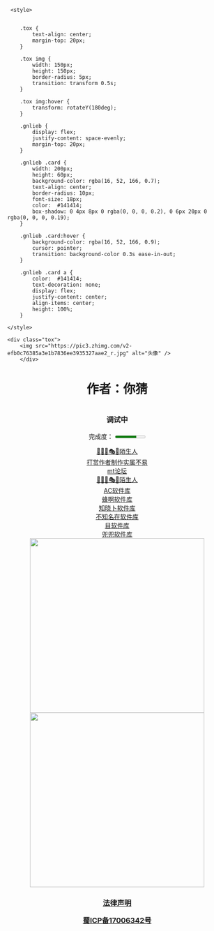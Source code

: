 
<!-- 
            ◢＼　 ☆　　 ／◣
    　  　∕　　﹨　╰╮∕　　﹨
    　  　▏　　～～′′～～ 　｜
    　　  ﹨／　　　　　　 　＼∕
    　 　 ∕ 　　●　　　 ●　＼
      ＝＝　○　∴·╰╯　∴　○　＝＝
    　    ╭──╮　　　　　╭──╮
  ╔══ ∪∪∪═   鬼鬼api     ══∪∪∪═╗
-->
<html lang="zh-CN">
	<head>
		<meta charset="utf-8" name="viewport" content="width=device-width, initial-scale=1, maximum-scale=1, user-scalable=no">
	<title>你猜</title>
 <script src="https://cdn.bootcdn.net/ajax/libs/jquery/3.6.4/jquery.js"></script>
        <!--iconfont-阿里巴巴矢量图标库上面这个是音乐，删了就没了-->
      

     <style>
	
 
		.tox {
			text-align: center;
			margin-top: 20px;
		}

		.tox img {
			width: 150px;
			height: 150px;
			border-radius: 5px;
			transition: transform 0.5s;
		}
 <!--上面这个是调头像图片大小。-->
		.tox img:hover {
			transform: rotateY(180deg);
		}

		.gnlieb {
			display: flex;
			justify-content: space-evenly;
			margin-top: 20px;
		}

		.gnlieb .card {
			width: 200px;
			height: 60px;
			background-color: rgba(16, 52, 166, 0.7);
			text-align: center;
			border-radius: 10px;
			font-size: 18px;
			color: 	#141414;
			box-shadow: 0 4px 8px 0 rgba(0, 0, 0, 0.2), 0 6px 20px 0 rgba(0, 0, 0, 0.19);
		}
 <!--上面这个是调软件库方块大小-->
		.gnlieb .card:hover {
			background-color: rgba(16, 52, 166, 0.9);
			cursor: pointer;
			transition: background-color 0.3s ease-in-out;
		}

		.gnlieb .card a {
			color: 	#141414;
			text-decoration: none;
			display: flex;
			justify-content: center;
			align-items: center;
			height: 100%;
		}
 <!--上面这个是调软件库方块大小-->
	</style>





 <body>




	<div class="tox">
		<img src="https://pic3.zhimg.com/v2-efb0c76385a3e1b7836ee3935327aae2_r.jpg" alt="头像" />
		</div>
  <div style="text-align: center;">
<h1>作者：你猜<h1>
  <h3>调试中</h3>
	<p>
    <span>完成度：</span>
    <meter min="0" max="500" value="350">350 degrees</meter>
</p>
 <!--//上面这个是进度条-->
 
<!-- json -->
<script type="text/javascript" src="https://api.cenguigui.cn/api/djt/api?format=js&charset=utf-8"></script>
<div id="hitokoto" style="font-family:'楷体';"><script>hitokoto()</script></div>








<div class="gnlieb">
		<div class="card">
			<a href="https://www.123pan.com/s/ynz5Vv-ETM3d.html">🤪😜🌈🎭🧩陌生人</a>
		</div>
		<div class="card">
			<a href="https://kdocs.cn/l/cfVhKNNDbgQQ">打赏作者制作实属不易</a>
		</div>
  </div>
  
  
  
  
  
  <div class="gnlieb">
		<div class="card">
			<a href="https://bbs.binmt.cc/forum.php?mod=guide&view=hot&mobile=2">mt论坛</a>
		</div>
		<div class="card">
			<a href="https://link3.cc/lgdmsr">🤪😜🌈🎭🧩陌生人</a>
		</div>
  </div>


  
  
  
  
  
  
  
  <div class="gnlieb">
		<div class="card">
			<a href="https://share.feijipan.com/s/wOUh5PKS">AC软件库</a>
		</div>
		<div class="card">
			<a href="https://share.feijipan.com/s/nnUWzNHp">蜂啊软件库</a>
		</div>
  </div>


  <div class="gnlieb">
		<div class="card">
			<a href="https://www.feijix.com/s/iIpBdNI">知晓卜软件库</a>
		</div>
		<div class="card">
			<a href="https://share.feijipan.com/s/gAA5ljMd">不知名在软件库</a>
		</div>
  </div>


  <div class="gnlieb">
		<div class="card">
			<a href="https://mzwr.lanzouw.com/b03pwrh3i">目软件库</a>
		</div>
		<div class="card">
			<a href="https://www.lanzoui.com/b133841/">兜兜软件库</a>
		</div>
  </div>



<!--美腿-->
<img src="https://api.cenguigui.cn/api/pic/api.php" width="400px">
  





<!--陌生人图片-->

<!--<img src="https://api.cenguigui.cn/api/shouxie/tu_jupai_mengmei.php?text=陌生人&id=2" alt="" width="400px">-->
 
 


<!--聊天回复-->
<!--<script type="text/javascript">window.$crisp=[];window.CRISP_WEBSITE_ID="20dc59e3-63e7-4b1a-9ae7-c47568ef49cf";(function(){d=document;s=d.createElement("script");s.src="https://client.crisp.chat/l.js";s.async=1;d.getElementsByTagName("head")[0].appendChild(s);})();</script>-->
<!--聊天回复   end-->
<!--音效接口 笒鬼鬼api-->
<!--<script src="https://api.cenguigui.cn/api/bjyinyue"></script>-->
<!--音效接口 笒鬼鬼api  end-->
<!-- 访客信息 -->
<script src="https://api.cenguigui.cn/api/fangke"></script>
<!-- 访客信息 end-->





<div id="music" key="64a2b85c43be6"></div>
<script id="xplayer" src="https://y.cenguigui.cn/Static/player14/js/player.js" key="64a2b85c43be6" m = "1"></script>
<!--<script id="xplayer" src="https://y.cenguigui.cn/Static/player12/js/player.js" key="64a2b85c43be6" m = "1"></script>-->

<!--笒鬼鬼播放器 end-->






<script src="https://api.cenguigui.cn/api/xuehua" rel="external nofollow" ></script>
<!--//定义雪花颜色-->
<script>var sf = new Snowflakes({color: "pink"});</script>
<img src="https://api.cenguigui.cn/api/UserInfo/ip/" alt="" width="400px">

<h3 style="text-align: center;">
    <p class="text-center"><a href="https://v.16yun.cn/misc/agreement/law/" target="_blank">法律声明</a></p>
    <p class="text-center"><a id="beian_link" href="http://beian.miit.gov.cn/" target="_blank">蜀ICP备17006342号</a></p>
</h3>


<!--点击音波-->
<script src="https://cdn.staticfile.net/jquery/3.5.1/jquery.min.js"></script>
<script src="https://api.cenguigui.cn/api/bjyinyue"></script>






<script>
if(1==0){

}else{
function loadJs(path,callback){var header=document.getElementsByTagName("head")[0];var script=document.createElement('script');script.setAttribute('src',path);header.appendChild(script);if(!/*@cc_on!@*/false){script.onload=function(){callback();}}else{script.onreadystatechange=function(){if(script.readystate=="loaded" ||script.readState=='complate'){callback();}}}}
        loadJs("https://yyyp.oss-cn-beijing.aliyuncs.com/CDN/FallingFx/yinghua/yinghua.min.js",function(){yinghua(50,1.5)});
}
</script>

<!--↑樱花-->



